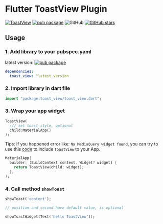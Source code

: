 # Flutter ToastView Plugin

[![ToastView](https://img.shields.io/badge/RzRaselFlutter-ToastView-blue.svg)](https://github.com/arzrasel/flutter-toast-view)
[![pub package](https://img.shields.io/pub/v/toast_view.svg)](https://pub.dartlang.org/packages/toast_view)
![GitHub](https://img.shields.io/github/license/arzrasel/flutter-toast-view.svg)
[![GitHub stars](https://img.shields.io/github/stars/arzrasel/flutter-toast-view.svg?style=social&label=Stars)](https://github.com/arzrasel/flutter-toast-view)


## Usage

### 1. Add library to your pubspec.yaml

latest version: [![pub package](https://img.shields.io/pub/v/toast_view.svg)](https://pub.dartlang.org/packages/toast_view)

```yaml
dependencies:
  toast_view: ^latest_version
```

### 2. Import library in dart file

```dart
import "package:toast_view/toast_view.dart";
```

### 3. Wrap your app widget

```dart
ToastView(
  /// set toast style, optional
  child:MaterialApp()
);
```

Tips:
If you happened error like: `No MediaQuery widget found`,
you can try to use this [code](https://github.com/arzrasel/flutter-toast-view/issues/53#issuecomment-628431625)
to include `ToastView` to your App.

```dart
MaterialApp(
  builder: (BuildContext context, Widget? widget) {
    return ToastView(child: widget);
  },
);
```

### 4. Call method `showToast`

```dart
showToast('content');

// position and second have default value, is optional

showToastWidget(Text('hello ToastView'));
```